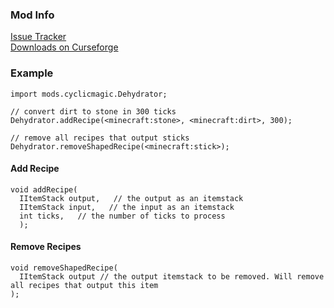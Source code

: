 ### Mod Info

<a href="https://github.com/Lothrazar/Cyclic/issues">Issue Tracker</a>
<br>
<a href="https://www.curseforge.com/minecraft/mc-mods/cyclic">Downloads on Curseforge</a>

### Example

```zenscript
import mods.cyclicmagic.Dehydrator;

// convert dirt to stone in 300 ticks
Dehydrator.addRecipe(<minecraft:stone>, <minecraft:dirt>, 300);

// remove all recipes that output sticks
Dehydrator.removeShapedRecipe(<minecraft:stick>);
```


#### Add Recipe

```zenscript
void addRecipe(
  IItemStack output,   // the output as an itemstack
  IItemStack input,   // the input as an itemstack
  int ticks,   // the number of ticks to process
  );
```



#### Remove Recipes


```zenscript
void removeShapedRecipe(
  IItemStack output // the output itemstack to be removed. Will remove all recipes that output this item
);
```





